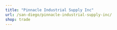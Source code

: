 ```yaml
---
title: "Pinnacle Industrial Supply Inc"
url: /san-diego/pinnacle-industrial-supply-inc/
shop: trade
---
```

